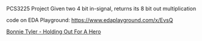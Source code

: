 PCS3225 Project
Given two 4 bit in-signal, returns its 8 bit out multiplication

code on EDA Playground: https://www.edaplayground.com/x/EvsQ

[Bonnie Tyler - Holding Out For A Hero](https://www.youtube.com/watch?v=bWcASV2sey0&ab_channel=bonnietylerVEVO)
